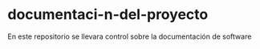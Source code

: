 # documentaci-n-del-proyecto
En este repositorio se llevara control sobre la documentación de software
